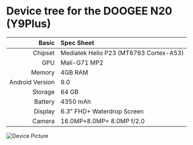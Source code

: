Device tree for the DOOGEE N20 (Y9Plus)
=================================================

| Basic                   | Spec Sheet                                                                                                                     |
| -----------------------:|:------------------------------------------------------------------------------------------------------------------------------ |
| Chipset                 | Mediatek Helio P23 (MT6763 Cortex-A53)                                                                                         |
| GPU                     | Mali-G71 MP2                                                                                                                   |
| Memory                  | 4GB RAM                                                                                                                        |
| Android Version         | 9.0                                                                                                                            |
| Storage                 | 64 GB                                                                                                                          |
| Battery                 | 4350 mAh                                                                                                                       |
| Display                 | 6.3" FHD+ Waterdrop Screen                                                                                                     |
| Camera                  | 16.0MP+8.0MP+ 8.0MP f/2.0                                                                                                      | 

![Device Picture](https://www.gizmochina.com/product/doogee-n20/)
